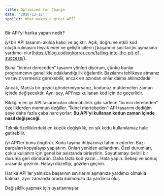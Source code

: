 ```yaml
---
title: Optimized for Change
date: '2018-12-12'
spoiler: What makes a great API?
---
```


Bir API'yi harika yapan nedir?

*İyi* bir API tasarımı akılda kalıcı ve açıktır. Açık, doğru ve etkili kod oluşturulmasını teşvik eder ve geliştiricilerin [başarının sınırları]nı aşmasına yardımcı olur(https://blog.codinghorror.com/falling-into-the-pit-of-success/).

Buna “birinci dereceden“ tasarım yönleri diyorum, çünkü bunlar programcının genellikle odaklandığı ilk öğelerdir. Bazılarını tehlikeye atmanız ve taviz vermeniz gerekebilir, ancak en azından onlar daima aklınızdadır.

Ancak, Mars’a bir gezici göndermiyorsanız, kodunuz muhtemelen zaman içinde değişecektir. Aynı şey, API'nızı kullanan kod için de geçerlidir.

Bildiğim en iyi API tasarımcıları okunabilirlik gibi sadece “birinci dereceden“ özelliklerden memnun değiller. "İkinci mertebeden" API tasarımı dediğim şeye daha fazla çaba harcıyorlar: **Bu API'yi kullanan kodun zaman içinde nasıl değişeceği.**

Teknik özelliklerdeki en küçük değişiklik, en şık kodu kullanılamaz hale getirebilir.

*İyi* API'ler bunu öngörür. Kodu taşıma ihtiyacınızı tahmin ederler. Bazı parçaları kopyalayıp yapıştırın. Onları yeniden adlandırın. Özel durumları, çoklu kullanım için genel bir asistanda birleştirin. 
Soyutlamayı belirli bir duruma geri döndürün. Daha fazla kod yazın... Hata yapın. Sebep ve sonuç arasında gezinin. Hatayı düzeltip, gözden geçirin.

Harika API'ler yalnızca başarının sınırlarını aşmanıza yardımcı olmakla kalmaz, aynı zamanda orada *kalmanıza* da yardımcı olur.

Değişiklik yapmak için uyarlanmışlar.
